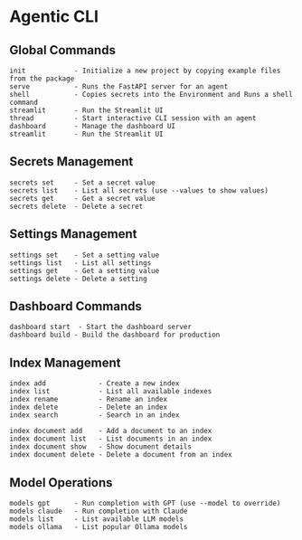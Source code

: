 # Agentic CLI

## Global Commands

    init            - Initialize a new project by copying example files from the package
    serve           - Runs the FastAPI server for an agent
    shell           - Copies secrets into the Environment and Runs a shell command
    streamlit       - Run the Streamlit UI
    thread          - Start interactive CLI session with an agent
    dashboard       - Manage the dashboard UI
    streamlit       - Run the Streamlit UI

## Secrets Management

    secrets set     - Set a secret value
    secrets list    - List all secrets (use --values to show values)
    secrets get     - Get a secret value
    secrets delete  - Delete a secret
    
## Settings Management

    settings set    - Set a setting value
    settings list   - List all settings
    settings get    - Get a setting value
    settings delete - Delete a setting

## Dashboard Commands

    dashboard start  - Start the dashboard server
    dashboard build - Build the dashboard for production

## Index Management

    index add             - Create a new index
    index list            - List all available indexes
    index rename          - Rename an index
    index delete          - Delete an index
    index search          - Search in an index

    index document add    - Add a document to an index
    index document list   - List documents in an index
    index document show   - Show document details
    index document delete - Delete a document from an index

## Model Operations

    models gpt      - Run completion with GPT (use --model to override)
    models claude   - Run completion with Claude
    models list     - List available LLM models
    models ollama   - List popular Ollama models


